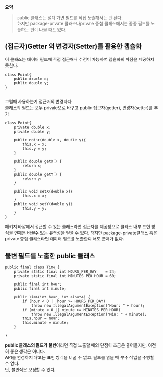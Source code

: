 
**요약** <br>
> public 클래스는 절대 가변 필드를 직접 노출해서는 안 된다. <br>
하지만 package-private 클래스나private 중첩 클래스에서는 종종 필드를 노출하는 편이 나을 때도 있다.

## (접근자)Getter 와 변경자(Setter)를 활용한 캡슐화
이 클래스는 데이터 필드에 직접 접근해서 수정이 가능하여 캡슐화의 이점을 제공하지 못한다.
```
class Point{
    public double x;
    public double y;
}
```
## 
그럴때 사용하는게 접근저와 변경자다.<br>
클래스의 필드는 모두 private으로 바꾸고 public 접근자(getter), 변경자(setter)를 추가

```
class Point{
    private double x;
    private double y;

    public Point(double x, double y){
        this.x = x;
        this.y = y;
    }

    public double getX() { 
        return x; 
    }
    public double getY() { 
        return y; 
    }

    public void setX(double x){ 
        this.x = x; 
    }
    public void setY(double y){
        this.y = y; 
    }
}
```
패키지 바깥에서 접근할 수 있는 클래스라면 접근자를 제공함으로 클래스 내부 표현 방식을 언제든 바꿀수 있는 유연성을 얻을 수 있다.
하지만 package-private클래스 혹은 private 중첩 클래스라면 데이터 필드를 노출한다 해도 문제가 없다.

## 불변 필드를 노출한 public 클래스
```
public final class Time {
    private static final int HOURS_PER_DAY    = 24;
    private static final int MINUTES_PER_HOUR = 60;

    public final int hour;
    public final int minute;

    public Time(int hour, int minute) {
        if (hour < 0 || hour >= HOURS_PER_DAY)
            throw new IllegalArgumentException("Hour: " + hour);
        if (minute < 0 || minute >= MINUTES_PER_HOUR)
            throw new IllegalArgumentException("Min: " + minute);
        this.hour = hour;
        this.minute = minute;
    }

}
```
**public 클래스의 필드가 불변**이라면 직접 노출할 때의 단점이 조금은 줄어들지만, 여전히 좋은 생각은 아니다.<br>
API를 변경하지 않고는 표현 방식을 바꿀 수 없고, 필드를 읽을 때 부수 작업을 수행할 수 없다.<br>
단, 불변식은 보장할 수 있다.